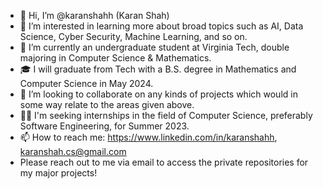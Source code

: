 - 👋 Hi, I’m @karanshahh (Karan Shah)
- 👀 I’m interested in learning more about broad topics such as AI, Data Science, Cyber Security, Machine Learning, and so on. 
- 🌱 I’m currently an undergraduate student at Virginia Tech, double majoring in Computer Science & Mathematics.
- 🎓 I will graduate from Tech with a B.S. degree in Mathematics and Computer Science in May 2024.
- 💞️ I’m looking to collaborate on any kinds of projects which would in some way relate to the areas given above. 
- 👨‍💻 I'm seeking internships in the field of Computer Science, preferably Software Engineering, for Summer 2023.
- 📫 How to reach me: https://www.linkedin.com/in/karanshahh, karanshah.cs@gmail.com
- Please reach out to me via email to access the private repositories for my major projects!

<!---
karanshahh/karanshahh is a ✨ special ✨ repository because its `README.md` (this file) appears on your GitHub profile.
You can click the Preview link to take a look at your changes.
--->
